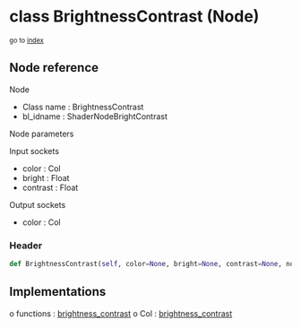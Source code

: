 # class BrightnessContrast (Node)

<sub>go to [index](/docs/index.md)</sub>

## Node reference

Node
 - Class name : BrightnessContrast
 - bl_idname : ShaderNodeBrightContrast

Node parameters

Input sockets
 - color : Col
 - bright : Float
 - contrast : Float

Output sockets
 - color : Col

### Header

``` python
def BrightnessContrast(self, color=None, bright=None, contrast=None, node_label=None, node_color=None):
```

## Implementations

o functions : [brightness_contrast](/docs/Shader_classes/GLOBAL.md#brightness_contrast)
o Col : [brightness_contrast](/docs/Shader_classes/Col.md#brightness_contrast)


